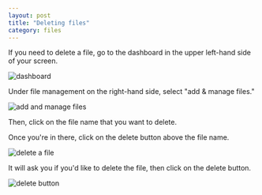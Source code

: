 ```yaml
---
layout: post
title: "Deleting files"
category: files
---
```


If you need to delete a file, go to the dashboard in the upper left-hand side of your screen.

![dashboard](/schoolsites-help/images/dashboard.png)

Under file management on the right-hand side, select "add & manage files."

![add and manage files](/schoolsites-help/images/uploading/add-manage-files.png)

Then, click on the file name that you want to delete. 

Once you're in there, click on the delete button above the file name. 

![delete a file](/schoolsites-help/images/uploading/delete-file.png)

It will ask you if you'd like to delete the file, then click on the delete button. 

![delete button](/schoolsites-help/images/uploading/full-delete.png)